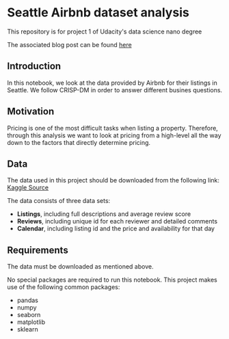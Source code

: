# Seattle Airbnb dataset analysis
This repository is for project 1 of Udacity's data science nano degree

The associated blog post can be found [here](https://alkalaji.github.io/Airbnb-Seattle-Data-Analysis/)

## Introduction
In this notebook, we look at the data provided by Airbnb for their listings in Seattle. We follow CRISP-DM in order to answer different busines questions.

## Motivation
Pricing is one of the most difficult tasks when listing a property. Therefore, through this analysis we want to look at pricing from a high-level all the way down to the factors that directly determine pricing.

## Data
The data used in this project should be downloaded from the following link:
[Kaggle Source](https://www.kaggle.com/airbnb/seattle/data)

The data consists of three data sets:
- __Listings__, including full descriptions and average review score
- __Reviews__, including unique id for each reviewer and detailed comments
- __Calendar__, including listing id and the price and availability for that day

## Requirements
The data must be downloaded as mentioned above. 

No special packages are required to run this notebook. This project makes use of the following common packages:
- pandas
- numpy
- seaborn
- matplotlib
- sklearn
